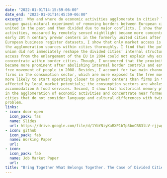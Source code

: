 ```yaml
---
date: "2022-01-01T14:15:59-06:00"
date_end: "2023-01-01T14:45:59-06:00"
excerpt:  Why and where do economic activities agglomerate in cities? This paper explores a
unique quasi-natural experiment of removing borders between European cities that were once
united in the past and then divided due to major conflicts. I show that local economic
activities, measured by remotely sensed nightlight became more concentrated close to the
early 20t h century prewar centers in the formerly united cities after lifting borders. Using
European business register datasets, I show that only market access is insufficient to explain
the agglomeration sources within cities thoroughly. I find that the political & economic
union did not immediately reshape the divided cities’ internal structure. The broader market
access from the enlargement of the EU in 2004 could not explain why economic activities
concentrate within border cities. Though, I uncovered that the proximity to the former centers
became more prominent after abolishing internal border controls and establishing an area of
free movement of people in 2008. Besides, I account for two main channels. First, I show that
firms in the consumption sector, which are more exposed to the free movement of people, were
more likely to start operating closer to prewar centers than firms in the production sectors, less
affected by local market potentials; the consumption sectors are wholesale & retail trade and
accommodation & food services. Second, I show that historical memory plays a salient role
in the agglomeration of economic activities and concentrate near former historical centers in
cities that do not consider language and cultural differences with twin city pairs as a major
problem.
links:
- icon: door-open
  icon_pack: fas
  name: Slides
  url: https://drive.google.com/file/d/1YbYNiyKaRXP1bTp3boCB83lLV-rjjwgj/view
- icon: github
  icon_pack: fab
  name: Working Paper
  url: 
- icon: 
  icon_pack: fab
  name: Job Market Paper
  url: 
title: "Bring Together What Belongs Together. The Case of Divided Cities in Europe"
---
```


